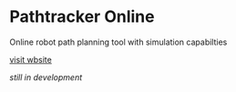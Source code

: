 # Pathtracker Online

Online robot path planning tool with simulation capabilties

[visit wbsite](https://acezxn.github.io/Pathtracker-online/)

*still in development*
